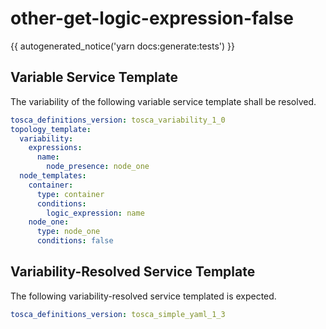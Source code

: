 # other-get-logic-expression-false

{{ autogenerated_notice('yarn docs:generate:tests') }}


## Variable Service Template

The variability of the following variable service template shall be resolved.

```yaml linenums="1"
tosca_definitions_version: tosca_variability_1_0
topology_template:
  variability:
    expressions:
      name:
        node_presence: node_one
  node_templates:
    container:
      type: container
      conditions:
        logic_expression: name
    node_one:
      type: node_one
      conditions: false
```



## Variability-Resolved Service Template

The following variability-resolved service templated is expected.

```yaml linenums="1"
tosca_definitions_version: tosca_simple_yaml_1_3
```

